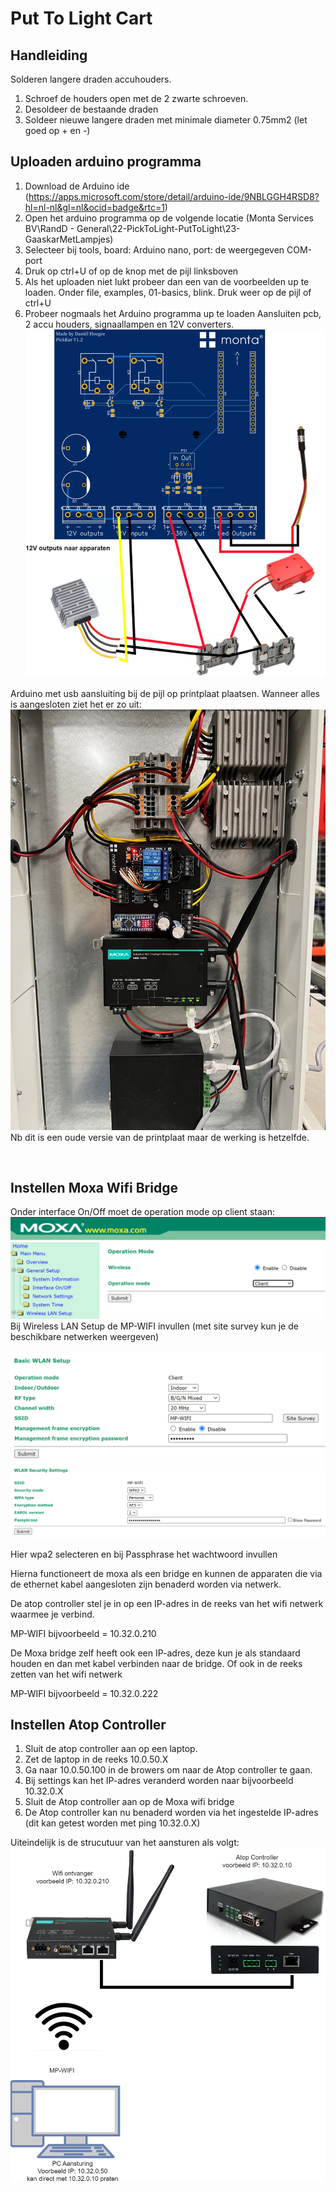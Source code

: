 # Put To Light Cart

## Handleiding

Solderen langere draden accuhouders.
1.	Schroef de houders open met de 2 zwarte schroeven.
2.	Desoldeer de bestaande draden
3.	Soldeer nieuwe langere draden met minimale diameter 0.75mm2 (let goed op + en -)

## Uploaden arduino programma
1.	Download de Arduino ide (https://apps.microsoft.com/store/detail/arduino-ide/9NBLGGH4RSD8?hl=nl-nl&gl=nl&ocid=badge&rtc=1)
2.	Open het arduino programma op de volgende locatie (Monta Services BV\RandD - General\22-PickToLight-PutToLight\23-GaaskarMetLampjes)
3.	Selecteer bij tools, board: Arduino nano, port: de weergegeven COM-port
4.	Druk op ctrl+U of op de knop met de pijl linksboven
5.	Als het uploaden niet lukt probeer dan een van de voorbeelden up te loaden. Onder file, examples, 01-basics, blink. Druk weer op de pijl of ctrl+U
6.	Probeer nogmaals het Arduino programma up te loaden
Aansluiten pcb, 2 accu houders, signaallampen en 12V converters.
![Afbeelding1.png](../../../../Attachments/Afbeelding1-e5575bef-b58d-4b72-aecb-1ab0a2a0383c.png)

Arduino met usb aansluiting bij de pijl op printplaat plaatsen.
Wanneer alles is aangesloten ziet het er zo uit:
![Afbeelding2.jpg](../../../../Attachments/Afbeelding2-142c3553-08aa-4576-b388-31fcaf67e84c.jpg)
Nb dit is een oude versie van de printplaat maar de werking is hetzelfde.


 
## Instellen Moxa Wifi Bridge


Onder interface On/Off moet de operation mode op client staan:
![Afbeelding3.png](../../../../Attachments/Afbeelding3-08d0336b-f800-4c52-82a0-65327cd57ee9.png)
Bij Wireless LAN Setup de MP-WIFI invullen (met site survey kun je de beschikbare netwerken weergeven)

![Afbeelding4.png](../../../../Attachments/Afbeelding4-081dc7ec-5d0b-4c32-97c9-cb09ee987ed9.png)
![Afbeelding5.png](../../../../Attachments/Afbeelding5-2c6c3fa8-98ca-4a21-9d07-038fb9b11c74.png)

Hier wpa2 selecteren en bij Passphrase het wachtwoord invullen

Hierna functioneert de moxa als een bridge en kunnen de apparaten die via de ethernet kabel aangesloten zijn benaderd worden via netwerk.

De atop controller stel je in op een IP-adres in de reeks van het wifi netwerk waarmee je verbind.

MP-WIFI bijvoorbeeld = 10.32.0.210

De Moxa bridge zelf heeft ook een IP-adres, deze kun je als standaard houden en dan met kabel verbinden naar de bridge. Of ook in de reeks zetten van het wifi netwerk

MP-WIFI bijvoorbeeld = 10.32.0.222

## Instellen Atop Controller
1.	Sluit de atop controller aan op een laptop.
2.	Zet de laptop in de reeks 10.0.50.X
3.	Ga naar 10.0.50.100 in de browers om naar de Atop controller te gaan.
4.	Bij settings kan het IP-adres veranderd worden naar bijvoorbeeld 10.32.0.X
5.	Sluit de Atop controller aan op de Moxa wifi bridge
6.	De Atop controller kan nu benaderd worden via het ingestelde IP-adres (dit kan getest worden met ping 10.32.0.X)

Uiteindelijk is de strucutuur van het aansturen als volgt:
![Overzicht Moxa - Atop.drawio.png](../../../../Attachments/Overzicht%20Moxa%20-%20Atop.drawio-f793a561-12d3-48d7-a56b-dcefb382dbb5.png)




